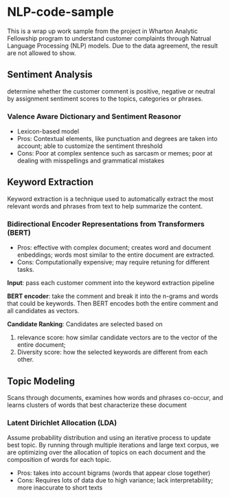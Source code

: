 # NLP-code-sample 

This is a wrap up work sample from the project in Wharton Analytic Fellowship program to understand customer complaints through Natrual Language Processing (NLP) models. Due to the data agreement, the result are not allowed to show.

## Sentiment Analysis 

determine whether the customer comment is positive, negative or
neutral by assignment sentiment scores to the topics, categories or
phrases.

### Valence Aware Dictionary and Sentiment Reasonor 

- Lexicon-based model
- Pros: Contextual elements, like punctuation and degrees are taken into account; able to customize the sentiment threshold
- Cons: Poor at complex sentence such as sarcasm or memes; poor at dealing with misspellings and grammatical mistakes


 
## Keyword Extraction

Keyword extraction is a technique used to automatically
extract the most relevant words and phrases from text to
help summarize the content.

### Bidirectional Encoder Representations from Transformers (BERT)

   - Pros: effective with complex document; creates word and document enbeddings; words most similar to the entire document are extracted.
   - Cons: Computationally expensive; may require retuning for different tasks.
    
**Input**: pass each customer comment into the keyword extraction pipeline
   
**BERT encoder**: take the comment and break it into the n-grams and words that could be keywords. Then BERT encodes both the entire comment and all candidates as vectors.
   
**Candidate Ranking**: Candidates are selected based on 
  1. relevance score: how similar candidate vectors are to the vector of the entire document; 
  2. Diversity score: how the selected keywords are different from each other.
   
   
## Topic Modeling

Scans through documents, examines how words and phrases co-occur, and learns clusters of words that best characterize these document

### Latent Dirichlet Allocation (LDA)

Assume probability distribution and using an iterative process to update best topic. By running through multiple iterations and large text corpus, we are optimizing over the allocation of topics on each document and the composition of words for each topic.

- Pros: takes into account bigrams (words that appear close together)
- Cons: Requires lots of data due to high variance; lack interpretability; more inaccurate to short texts


